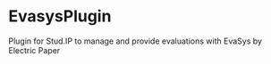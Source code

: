 EvasysPlugin
============

Plugin for Stud.IP to manage and provide evaluations with EvaSys by Electric Paper
